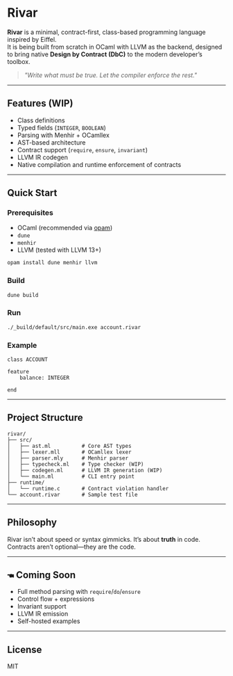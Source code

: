 # Rivar

**Rivar** is a minimal, contract-first, class-based programming language inspired by Eiffel.  
It is being built from scratch in OCaml with LLVM as the backend, designed to bring native **Design by Contract (DbC)** to the modern developer’s toolbox.

> _"Write what must be true. Let the compiler enforce the rest."_

---

## Features (WIP)

- Class definitions
- Typed fields (`INTEGER`, `BOOLEAN`)
- Parsing with Menhir + OCamllex
- AST-based architecture
- Contract support (`require`, `ensure`, `invariant`)
- LLVM IR codegen
- Native compilation and runtime enforcement of contracts

---

## Quick Start

### Prerequisites

- OCaml (recommended via [opam](https://opam.ocaml.org))
- `dune`
- `menhir`
- LLVM (tested with LLVM 13+)

```bash
opam install dune menhir llvm
```

### Build

```bash
dune build
```

### Run

```bash
./_build/default/src/main.exe account.rivar
```

### Example

```rivar
class ACCOUNT

feature
    balance: INTEGER

end
```

---

## Project Structure

```
rivar/
├── src/
│   ├── ast.ml          # Core AST types
│   ├── lexer.mll       # OCamllex lexer
│   ├── parser.mly      # Menhir parser
│   ├── typecheck.ml    # Type checker (WIP)
│   ├── codegen.ml      # LLVM IR generation (WIP)
│   └── main.ml         # CLI entry point
├── runtime/
│   └── runtime.c       # Contract violation handler
└── account.rivar       # Sample test file
```

---

## Philosophy

Rivar isn’t about speed or syntax gimmicks. It’s about **truth** in code.  
Contracts aren’t optional—they are the code.

---

## 🖜 Coming Soon

- Full method parsing with `require`/`do`/`ensure`
- Control flow + expressions
- Invariant support
- LLVM IR emission
- Self-hosted examples

---

## License

MIT


